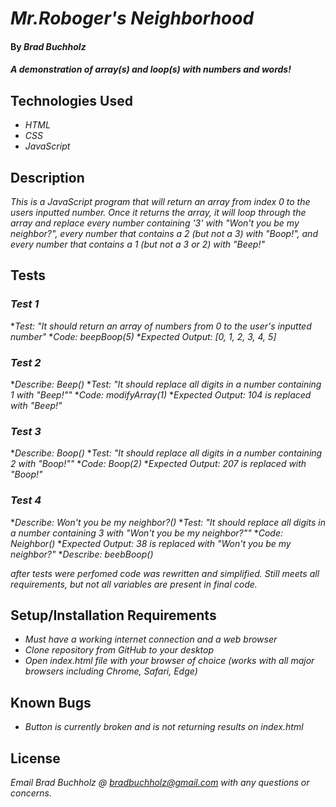 # _Mr.Roboger's Neighborhood_

#### By _**Brad Buchholz**_

#### _A demonstration of array(s) and loop(s) with numbers and words!_
## Technologies Used

* _HTML_
* _CSS_
* _JavaScript_

## Description

_This is a JavaScript program that will return an array from index 0 to the users inputted number. Once it returns the array, it will loop through the array and replace every number containing '3' with "Won't you be my neighbor?", every number that contains a 2 (but not a 3) with "Boop!", and every number that contains a 1 (but not a 3 or 2) with "Beep!"_

## Tests

### _Test 1_
*_Test: "It should return an array of numbers from 0 to the user's inputted number"_
*_Code: beepBoop(5)_
*_Expected Output: [0, 1, 2, 3, 4, 5]_
### _Test 2_
*_Describe: Beep()_
*_Test: "It should replace all digits in a number containing 1 with "Beep!""_
*_Code: modifyArray(1)_
*_Expected Output: 104 is replaced with "Beep!"_
### _Test 3_
*_Describe: Boop()_
*_Test: "It should replace all digits in a number containing 2 with "Boop!""_
*_Code: Boop(2)_
*_Expected Output: 207 is replaced with "Boop!"_
### _Test 4_
*_Describe: Won't you be my neighbor?()_
*_Test: "It should replace all digits in a number containing 3 with "Won't you be my neighbor?""_
*_Code: Neighbor()_
*_Expected Output: 38 is replaced with "Won't you be my neighbor?"_
*_Describe: beebBoop()_

_after tests were perfomed code was rewritten and simplified. Still meets all requirements, but not all variables are present in final code._

## Setup/Installation Requirements

* _Must have a working internet connection and a web browser_
* _Clone repository from GitHub to your desktop_
* _Open index.html file with your browser of choice (works with all major browsers including Chrome, Safari, Edge)_

## Known Bugs

* _Button is currently broken and is not returning results on index.html_

## License

_Email Brad Buchholz @ bradbuchholz@gmail.com with any questions or concerns._